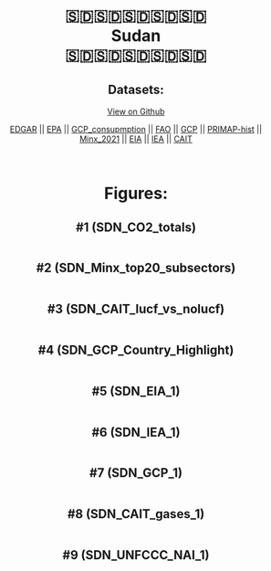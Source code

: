 
<center>
<h1 align="center">
🇸🇩🇸🇩🇸🇩🇸🇩🇸🇩
<br>
Sudan
<br>
🇸🇩🇸🇩🇸🇩🇸🇩🇸🇩
</h1>
<h2>Datasets:</h2>
<p><a href="https://github.com/dquintani/GreenhouseData/tree/master/country_data/SDN_Sudan/data">View on Github</a>
<br></p><p><a href="data/SDN_EDGAR.csv">EDGAR</a> || <a href="data/SDN_EPA.csv">EPA</a> || <a href="data/SDN_GCP_consupmption.csv">GCP_consupmption</a> || <a href="data/SDN_FAO.csv">FAO</a> || <a href="data/SDN_GCP.csv">GCP</a> || <a href="data/SDN_PRIMAP-hist.csv">PRIMAP-hist</a> || <a href="data/SDN_Minx_2021.csv">Minx_2021</a> || <a href="data/SDN_EIA.csv">EIA</a> || <a href="data/SDN_IEA.csv">IEA</a> || <a href="data/SDN_CAIT.csv">CAIT</a></p><p><br></p>
<h1>Figures:</h1><h2>#1 (SDN_CO2_totals)</h2>
<p><img alt="" src="figures/SDN_CO2_totals.png" /></p><h2>#2 (SDN_Minx_top20_subsectors)</h2>
<p><img alt="" src="figures/SDN_Minx_top20_subsectors.png" /></p><h2>#3 (SDN_CAIT_lucf_vs_nolucf)</h2>
<p><img alt="" src="figures/SDN_CAIT_lucf_vs_nolucf.png" /></p><h2>#4 (SDN_GCP_Country_Highlight)</h2>
<p><img alt="" src="figures/SDN_GCP_Country_Highlight.png" /></p><h2>#5 (SDN_EIA_1)</h2>
<p><img alt="" src="figures/SDN_EIA_1.png" /></p><h2>#6 (SDN_IEA_1)</h2>
<p><img alt="" src="figures/SDN_IEA_1.png" /></p><h2>#7 (SDN_GCP_1)</h2>
<p><img alt="" src="figures/SDN_GCP_1.png" /></p><h2>#8 (SDN_CAIT_gases_1)</h2>
<p><img alt="" src="figures/SDN_CAIT_gases_1.png" /></p><h2>#9 (SDN_UNFCCC_NAI_1)</h2>
<p><img alt="" src="figures/SDN_UNFCCC_NAI_1.png" /></p>